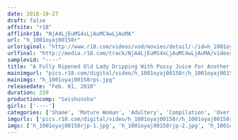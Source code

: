 ```yaml
---
date: 2018-10-27
draft: false
affsite: "r18"
afflinkr18: "NjA4LjEuMS4xLjAuMC4wLjAuMA"
url: "h_1001oyaj00158r"
urloriginal: "http://www.r18.com/videos/vod/movies/detail/-/id=h_1001oyaj00158r"
urlfinal: "http://media.r18.com/track/NjA4LjEuMS4xLjAuMC4wLjAuMA/videos/vod/movies/detail/-/id=h_1001oyaj00158r"
samplevid: "----"
title: "A Fully Ripened Old Lady Dripping With Pussy Juice For Another Man's Cock She's Getting Hot And Horny And Obeying Her Basic Instinct"
mainimgurl: "pics.r18.com/digital/video/h_1001oyaj00158r/h_1001oyaj00158rps.jpg"
mainimgs: "h_1001oyaj00158rps.jpg"
releasedate: "Feb. 01, 2018"
duration: 239
productioncomp: "Seishunsha"
girls: ['----']
categories: ['Shame', 'Mature Woman', 'Adultery', 'Compilation', 'Over 4 Hours']
imgurls: ['pics.r18.com/digital/video/h_1001oyaj00158r/h_1001oyaj00158rjp-1.jpg', 'pics.r18.com/digital/video/h_1001oyaj00158r/h_1001oyaj00158rjp-2.jpg', 'pics.r18.com/digital/video/h_1001oyaj00158r/h_1001oyaj00158rjp-3.jpg', 'pics.r18.com/digital/video/h_1001oyaj00158r/h_1001oyaj00158rjp-4.jpg', 'pics.r18.com/digital/video/h_1001oyaj00158r/h_1001oyaj00158rjp-5.jpg', 'pics.r18.com/digital/video/h_1001oyaj00158r/h_1001oyaj00158rjp-6.jpg', 'pics.r18.com/digital/video/h_1001oyaj00158r/h_1001oyaj00158rjp-7.jpg', 'pics.r18.com/digital/video/h_1001oyaj00158r/h_1001oyaj00158rjp-8.jpg', 'pics.r18.com/digital/video/h_1001oyaj00158r/h_1001oyaj00158rjp-9.jpg', 'pics.r18.com/digital/video/h_1001oyaj00158r/h_1001oyaj00158rjp-10.jpg', 'pics.r18.com/digital/video/h_1001oyaj00158r/h_1001oyaj00158rjp-11.jpg', 'pics.r18.com/digital/video/h_1001oyaj00158r/h_1001oyaj00158rjp-12.jpg', 'pics.r18.com/digital/video/h_1001oyaj00158r/h_1001oyaj00158rjp-13.jpg', 'pics.r18.com/digital/video/h_1001oyaj00158r/h_1001oyaj00158rjp-14.jpg', 'pics.r18.com/digital/video/h_1001oyaj00158r/h_1001oyaj00158rjp-15.jpg', 'pics.r18.com/digital/video/h_1001oyaj00158r/h_1001oyaj00158rjp-16.jpg', 'pics.r18.com/digital/video/h_1001oyaj00158r/h_1001oyaj00158rjp-17.jpg', 'pics.r18.com/digital/video/h_1001oyaj00158r/h_1001oyaj00158rjp-18.jpg', 'pics.r18.com/digital/video/h_1001oyaj00158r/h_1001oyaj00158rjp-19.jpg', 'pics.r18.com/digital/video/h_1001oyaj00158r/h_1001oyaj00158rjp-20.jpg']
imgs: ['h_1001oyaj00158rjp-1.jpg', 'h_1001oyaj00158rjp-2.jpg', 'h_1001oyaj00158rjp-3.jpg', 'h_1001oyaj00158rjp-4.jpg', 'h_1001oyaj00158rjp-5.jpg', 'h_1001oyaj00158rjp-6.jpg', 'h_1001oyaj00158rjp-7.jpg', 'h_1001oyaj00158rjp-8.jpg', 'h_1001oyaj00158rjp-9.jpg', 'h_1001oyaj00158rjp-10.jpg', 'h_1001oyaj00158rjp-11.jpg', 'h_1001oyaj00158rjp-12.jpg', 'h_1001oyaj00158rjp-13.jpg', 'h_1001oyaj00158rjp-14.jpg', 'h_1001oyaj00158rjp-15.jpg', 'h_1001oyaj00158rjp-16.jpg', 'h_1001oyaj00158rjp-17.jpg', 'h_1001oyaj00158rjp-18.jpg', 'h_1001oyaj00158rjp-19.jpg', 'h_1001oyaj00158rjp-20.jpg']
---
```

